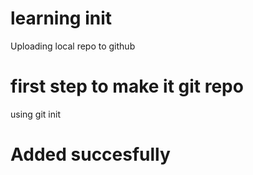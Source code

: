 #  learning init 

Uploading local repo to github

# first step to make it git repo 

using git init

# Added succesfully
